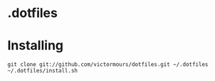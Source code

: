 # .dotfiles

Installing
===
```
git clone git://github.com/victormours/dotfiles.git ~/.dotfiles
~/.dotfiles/install.sh
```
